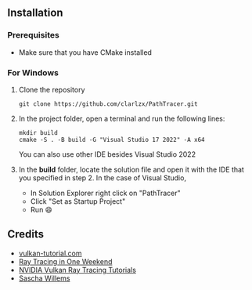 ## Installation
### Prerequisites
- Make sure that you have CMake installed
### For Windows
1. Clone the repository
    ```
    git clone https://github.com/clarlzx/PathTracer.git
    ```

2. In the project folder, open a terminal and run the following lines:
    ```
    mkdir build
    cmake -S . -B build -G "Visual Studio 17 2022" -A x64
    ```
    You can also use other IDE besides Visual Studio 2022

3. In the **build** folder, locate the solution file and open it with the IDE that you specified in step 2. In the case of Visual Studio, 
    - In Solution Explorer right click on "PathTracer"
    - Click "Set as Startup Project"
    - Run :smile: 

## Credits
- [vulkan-tutorial.com](https://vulkan-tutorial.com/)
- [Ray Tracing in One Weekend](https://raytracing.github.io/)
- [NVIDIA Vulkan Ray Tracing Tutorials](https://github.com/nvpro-samples/vk_raytracing_tutorial_KHR/tree/master)
- [Sascha Willems](https://www.saschawillems.de/blog/2019/04/21/new-vulkan-example-on-raytracing-using-vk_nv_ray_tracing/)